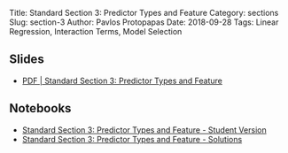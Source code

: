 Title: Standard Section 3: Predictor Types and Feature 
Category: sections
Slug: section-3
Author: Pavlos Protopapas
Date: 2018-09-28
Tags: Linear Regression, Interaction Terms,  Model Selection


## Slides

- [PDF | Standard Section 3: Predictor Types and Feature]({attach}presentation/section_3_slides.pdf)

## Notebooks

- [Standard Section 3: Predictor Types and Feature - Student Version]({filename}notebook/section_3_student.ipynb)
- [Standard Section 3: Predictor Types and Feature - Solutions]({filename}notebook/solutions/section_3_solutions.ipynb)
